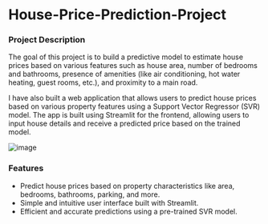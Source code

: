 # House-Price-Prediction-Project

### Project Description
The goal of this project is to build a predictive model to estimate house prices based on various features such as house area, number of bedrooms and bathrooms, presence of amenities (like air conditioning, hot water heating, guest rooms, etc.), and proximity to a main road.

I have also built a web application that  allows users to predict house prices based on various property features using a Support Vector Regressor (SVR) model. The app is built using Streamlit for the frontend, allowing users to input house details and receive a predicted price based on the trained model.

![image](https://github.com/user-attachments/assets/42744036-5cae-4562-b88c-b5153ccfb04d)

### Features
- Predict house prices based on property characteristics like area, bedrooms, bathrooms, parking, and more.
- Simple and intuitive user interface built with Streamlit.
- Efficient and accurate predictions using a pre-trained SVR model.
